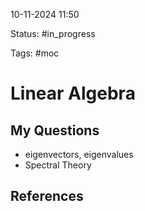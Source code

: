 

10-11-2024 11:50

Status: #in_progress

Tags: #moc 

# Linear Algebra



## My Questions

- eigenvectors, eigenvalues
- Spectral Theory

## References

